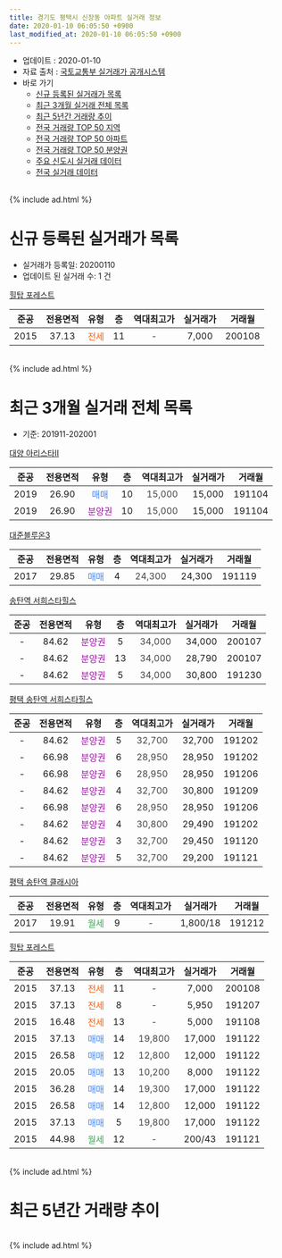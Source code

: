 ```yaml
---
title: 경기도 평택시 신장동 아파트 실거래 정보
date: 2020-01-10 06:05:50 +0900
last_modified_at: 2020-01-10 06:05:50 +0900
---
```


* 업데이트 : 2020-01-10
* 자료 출처 : [국토교통부 실거래가 공개시스템](http://rt.molit.go.kr)
* 바로 가기
    * [신규 등록된 실거래가 목록](#신규-등록된-실거래가-목록)
    * [최근 3개월 실거래 전체 목록](#최근-3개월-실거래-전체-목록)
    * [최근 5년간 거래량 추이](#최근-5년간-거래량-추이)
    * [전국 거래량 TOP 50 지역](https://inasie.github.io/apt-trade-info/최근-3개월-전국에서-가장-거래가-많이-발생한-지역)
    * [전국 거래량 TOP 50 아파트](https://inasie.github.io/apt-trade-info/최근-3개월-전국에서-가장-거래가-많이-발생한-아파트)
    * [전국 거래량 TOP 50 분양권](https://inasie.github.io/apt-trade-info/최근-3개월-전국에서-가장-거래가-많이-발생한-분양권)
    * [주요 신도시 실거래 데이터](https://inasie.github.io/apt-trade-info/주요-신도시)
    * [전국 실거래 데이터](https://inasie.github.io/apt-trade-info/전국)
<br>
{% include ad.html %}
<br>

# 신규 등록된 실거래가 목록
* 실거래가 등록일: 20200110
* 업데이트 된 실거래 수: 1 건


[힐탑 포레스트](https://search.naver.com/search.naver?query=%EA%B2%BD%EA%B8%B0%EB%8F%84+%ED%8F%89%ED%83%9D%EC%8B%9C+%EC%8B%A0%EC%9E%A5%EB%8F%99+%ED%9E%90%ED%83%91+%ED%8F%AC%EB%A0%88%EC%8A%A4%ED%8A%B8)

|준공|전용면적|유형|층|역대최고가|실거래가|거래월|
|:---:|:---:|:---:|:---:|:---:|:---:|:---:|
|2015|37.13|<span style="color:#ff5a00">전세</span>|11|<span style="color:#444444">-</span>|7,000|200108|


<br>
{% include ad.html %}
<br>

# 최근 3개월 실거래 전체 목록
* 기준: 201911-202001


[대양 아리스타II](https://search.naver.com/search.naver?query=%EA%B2%BD%EA%B8%B0%EB%8F%84+%ED%8F%89%ED%83%9D%EC%8B%9C+%EC%8B%A0%EC%9E%A5%EB%8F%99+%EB%8C%80%EC%96%91+%EC%95%84%EB%A6%AC%EC%8A%A4%ED%83%80II)

|준공|전용면적|유형|층|역대최고가|실거래가|거래월|
|:---:|:---:|:---:|:---:|:---:|:---:|:---:|
|2019|26.90|<span style="color:#4285f3">매매</span>|10|<span style="color:#444444">15,000</span>|15,000|191104|
|2019|26.90|<span style="color:#9C11A5">분양권</span>|10|<span style="color:#444444">15,000</span>|15,000|191104|

[대준블루온3](https://search.naver.com/search.naver?query=%EA%B2%BD%EA%B8%B0%EB%8F%84+%ED%8F%89%ED%83%9D%EC%8B%9C+%EC%8B%A0%EC%9E%A5%EB%8F%99+%EB%8C%80%EC%A4%80%EB%B8%94%EB%A3%A8%EC%98%A83)

|준공|전용면적|유형|층|역대최고가|실거래가|거래월|
|:---:|:---:|:---:|:---:|:---:|:---:|:---:|
|2017|29.85|<span style="color:#4285f3">매매</span>|4|<span style="color:#444444">24,300</span>|24,300|191119|

[송탄역 서희스타힐스](https://search.naver.com/search.naver?query=%EA%B2%BD%EA%B8%B0%EB%8F%84+%ED%8F%89%ED%83%9D%EC%8B%9C+%EC%8B%A0%EC%9E%A5%EB%8F%99+%EC%86%A1%ED%83%84%EC%97%AD+%EC%84%9C%ED%9D%AC%EC%8A%A4%ED%83%80%ED%9E%90%EC%8A%A4)

|준공|전용면적|유형|층|역대최고가|실거래가|거래월|
|:---:|:---:|:---:|:---:|:---:|:---:|:---:|
|-|84.62|<span style="color:#9C11A5">분양권</span>|5|<span style="color:#444444">34,000</span>|34,000|200107|
|-|84.62|<span style="color:#9C11A5">분양권</span>|13|<span style="color:#444444">34,000</span>|28,790|200107|
|-|84.62|<span style="color:#9C11A5">분양권</span>|5|<span style="color:#444444">34,000</span>|30,800|191230|

[평택 송탄역 서희스타힐스](https://search.naver.com/search.naver?query=%EA%B2%BD%EA%B8%B0%EB%8F%84+%ED%8F%89%ED%83%9D%EC%8B%9C+%EC%8B%A0%EC%9E%A5%EB%8F%99+%ED%8F%89%ED%83%9D+%EC%86%A1%ED%83%84%EC%97%AD+%EC%84%9C%ED%9D%AC%EC%8A%A4%ED%83%80%ED%9E%90%EC%8A%A4)

|준공|전용면적|유형|층|역대최고가|실거래가|거래월|
|:---:|:---:|:---:|:---:|:---:|:---:|:---:|
|-|84.62|<span style="color:#9C11A5">분양권</span>|5|<span style="color:#444444">32,700</span>|32,700|191202|
|-|66.98|<span style="color:#9C11A5">분양권</span>|6|<span style="color:#444444">28,950</span>|28,950|191202|
|-|66.98|<span style="color:#9C11A5">분양권</span>|6|<span style="color:#444444">28,950</span>|28,950|191206|
|-|84.62|<span style="color:#9C11A5">분양권</span>|4|<span style="color:#444444">32,700</span>|30,800|191209|
|-|66.98|<span style="color:#9C11A5">분양권</span>|6|<span style="color:#444444">28,950</span>|28,950|191206|
|-|84.62|<span style="color:#9C11A5">분양권</span>|4|<span style="color:#444444">30,800</span>|29,490|191202|
|-|84.62|<span style="color:#9C11A5">분양권</span>|3|<span style="color:#444444">32,700</span>|29,450|191120|
|-|84.62|<span style="color:#9C11A5">분양권</span>|5|<span style="color:#444444">32,700</span>|29,200|191121|

[평택 송탄역 클래시아](https://search.naver.com/search.naver?query=%EA%B2%BD%EA%B8%B0%EB%8F%84+%ED%8F%89%ED%83%9D%EC%8B%9C+%EC%8B%A0%EC%9E%A5%EB%8F%99+%ED%8F%89%ED%83%9D+%EC%86%A1%ED%83%84%EC%97%AD+%ED%81%B4%EB%9E%98%EC%8B%9C%EC%95%84)

|준공|전용면적|유형|층|역대최고가|실거래가|거래월|
|:---:|:---:|:---:|:---:|:---:|:---:|:---:|
|2017|19.91|<span style="color:#34a853">월세</span>|9|<span style="color:#444444">-</span>|1,800/18|191212|

[힐탑 포레스트](https://search.naver.com/search.naver?query=%EA%B2%BD%EA%B8%B0%EB%8F%84+%ED%8F%89%ED%83%9D%EC%8B%9C+%EC%8B%A0%EC%9E%A5%EB%8F%99+%ED%9E%90%ED%83%91+%ED%8F%AC%EB%A0%88%EC%8A%A4%ED%8A%B8)

|준공|전용면적|유형|층|역대최고가|실거래가|거래월|
|:---:|:---:|:---:|:---:|:---:|:---:|:---:|
|2015|37.13|<span style="color:#ff5a00">전세</span>|11|<span style="color:#444444">-</span>|7,000|200108|
|2015|37.13|<span style="color:#ff5a00">전세</span>|8|<span style="color:#444444">-</span>|5,950|191207|
|2015|16.48|<span style="color:#ff5a00">전세</span>|13|<span style="color:#444444">-</span>|5,000|191108|
|2015|37.13|<span style="color:#4285f3">매매</span>|14|<span style="color:#444444">19,800</span>|17,000|191122|
|2015|26.58|<span style="color:#4285f3">매매</span>|12|<span style="color:#444444">12,800</span>|12,000|191122|
|2015|20.05|<span style="color:#4285f3">매매</span>|13|<span style="color:#444444">10,200</span>|8,000|191122|
|2015|36.28|<span style="color:#4285f3">매매</span>|14|<span style="color:#444444">19,300</span>|17,000|191122|
|2015|26.58|<span style="color:#4285f3">매매</span>|14|<span style="color:#444444">12,800</span>|12,000|191122|
|2015|37.13|<span style="color:#4285f3">매매</span>|5|<span style="color:#444444">19,800</span>|17,000|191122|
|2015|44.98|<span style="color:#34a853">월세</span>|12|<span style="color:#444444">-</span>|200/43|191121|


<br>
{% include ad.html %}
<br>

# 최근 5년간 거래량 추이


<div style="width:100%;">
    <canvas id="deal_progress" height="200"></canvas>
</div>

<script>
new Chart(document.getElementById("deal_progress"), {
    type: 'line',
    data: {
        labels: ['201501','201502','201503','201504','201505','201506','201507','201508','201509','201510','201511','201512','201601','201602','201603','201604','201605','201606','201607','201608','201609','201610','201611','201612','201701','201702','201703','201704','201705','201706','201707','201708','201709','201710','201711','201712','201801','201802','201803','201804','201805','201806','201807','201808','201809','201810','201811','201812','201901','201902','201903','201904','201905','201906','201907','201908','201909','201910','201911','201912','202001'],
        datasets: [{
            label: '매매',
            pointRadius: 1,
            data: [0, 3, 1, 7, 8, 3, 2, 4, 5, 13, 11, 4, 2, 2, 4, 2, 1, 1, 4, 2, 7, 4, 6, 10, 1, 4, 2, 4, 4, 4, 2, 5, 3, 5, 4, 5, 4, 1, 3, 5, 5, 2, 0, 4, 4, 27, 15, 5, 8, 1, 1, 10, 1, 0, 10, 14, 6, 5, 11, 7, 2],
            borderColor: "rgba(255, 201, 14, 1)",
            backgroundColor: "rgba(255, 201, 14, 0.5)",
            fill: false,
            lineTension: 0
        },{
            label: '전월세',
            pointRadius: 1,
            data: [1, 2, 8, 3, 1, 3, 1, 4, 4, 4, 3, 1, 1, 4, 6, 2, 2, 5, 8, 7, 5, 6, 5, 3, 4, 3, 2, 5, 5, 10, 9, 8, 10, 3, 6, 5, 9, 3, 6, 6, 5, 3, 9, 4, 2, 6, 4, 2, 3, 10, 17, 4, 8, 4, 5, 7, 5, 5, 2, 2, 1],
            borderColor: "rgba(0, 141, 185, 1)",
            backgroundColor: "rgba(0, 141, 185, 0.5)",
            fill: false,
            lineTension: 0
        }
        ]
    },
    options: {
        responsive: true,
        title: {
            display: false
        },
        tooltips: {
            mode: 'index',
            intersect: false
        },
        hover: {
            mode: 'nearest',
            intersect: true
        },
        scales: {
            xAxes: [{
                display: true,
                scaleLabel: {
                    display: true,
                    labelString: '년/월'
                }
            }],
            yAxes: [{
                display: true,
                ticks: {
                    suggestedMin: 0,
                },
                scaleLabel: {
                    display: true,
                    labelString: '실거래 수'
                }
            }]
        }
    }
});

</script>


<br>
{% include ad.html %}
<br>

